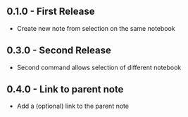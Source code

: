 ## 0.1.0 - First Release
* Create new note from selection on the same notebook

## 0.3.0 - Second Release
* Second command allows selection of different notebook

## 0.4.0 - Link to parent note
* Add a (optional) link to the parent note
